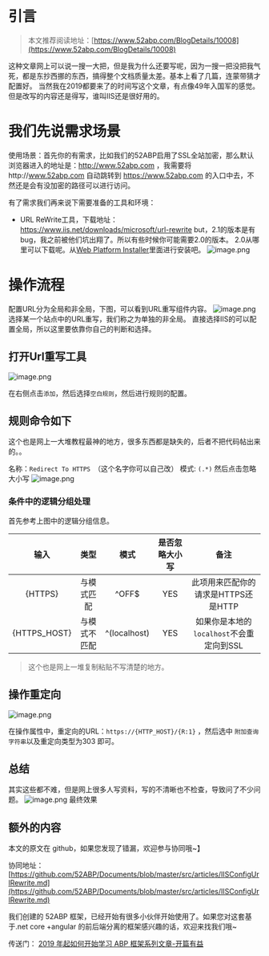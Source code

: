 # 引言

> 本文推荐阅读地址：[https://www.52abp.com/BlogDetails/10008](https://www.52abp.com/BlogDetails/10008)

这种文章网上可以说一搜一大把，但是我为什么还要写呢，因为一搜一把没把我气死，都是东抄西挪的东西，搞得整个文档质量太差。基本上看了几篇，连蒙带猜才配置好。
当然我在2019都要来了的时间写这个文章，有点像49年入国军的感觉。但是改写的内容还是得写，谁叫IIS还是很好用的。

# 我们先说需求场景
使用场景：首先你的有需求，比如我们的52ABP启用了SSL全站加密，那么默认浏览器进入的地址是：http://www.52abp.com ，我需要将http://www.52abp.com 自动跳转到 https://www.52abp.com 的入口中去，不然还是会有没加密的路径可以进行访问。

有了需求我们再来说下需要准备的工具和环境：
- URL ReWrite工具，下载地址：https://www.iis.net/downloads/microsoft/url-rewrite
  but，2.1的版本是有bug，我之前被他们坑出翔了。所以有些时候你可能需要2.0的版本。
2.0从哪里可以下载呢。从[Web Platform Installer](https://go.microsoft.com/fwlink/?LinkID=145510)里面进行安装吧。
![image.png](https://upload-images.jianshu.io/upload_images/1979022-b610471b6db49d36.png?imageMogr2/auto-orient/strip%7CimageView2/2/w/1240)

# 操作流程

配置URL分为全局和非全局，下图，可以看到URL重写组件内容。
![image.png](https://upload-images.jianshu.io/upload_images/1979022-fe68eadf1787cd08.png?imageMogr2/auto-orient/strip%7CimageView2/2/w/1240)
选择某一个站点中的URL重写，我们称之为单独的非全局。
直接选择IIS的可以配置全局，所以这里要依靠你自己的判断和选择。

## 打开Url重写工具

![image.png](https://upload-images.jianshu.io/upload_images/1979022-39609af12b31bd73.png?imageMogr2/auto-orient/strip%7CimageView2/2/w/1240)

在右侧点击`添加`，然后选择`空白规则`，然后进行规则的配置。

## 规则命令如下
这个也是网上一大堆教程最神的地方，很多东西都是缺失的，后者不把代码帖出来的。。

名称：`Redirect To HTTPS `（这个名字你可以自己改）
模式:   ```(.*)```    然后点击忽略大小写
![image.png](https://upload-images.jianshu.io/upload_images/1979022-aedd4a01c6e509f2.png?imageMogr2/auto-orient/strip%7CimageView2/2/w/1240)
### 条件中的逻辑分组处理
首先参考上图中的逻辑分组信息。

| 输入| 类型 |模式 |是否忽略大小写|备注|
| :--: | :--: | :--: | :--: | :--: |
|{HTTPS}|与模式匹配|^OFF$|YES|此项用来匹配你的请求是HTTPS还是HTTP|
|{HTTPS_HOST}|与模式不匹配|^(localhost)|YES|如果你是本地的`localhost`不会重定向到SSL|



> 这个也是网上一堆复制粘贴不写清楚的地方。
## 操作重定向
![image.png](https://upload-images.jianshu.io/upload_images/1979022-16d9c66405b0ee7c.png?imageMogr2/auto-orient/strip%7CimageView2/2/w/1240)

在操作属性中，重定向的URL：`https://{HTTP_HOST}/{R:1}` ，然后选中 `附加查询字符串`以及重定向类型为303 即可。

## 总结
其实这些都不难，但是网上很多人写资料，写的不清晰也不检查，导致问了不少问题。
![image.png](https://upload-images.jianshu.io/upload_images/1979022-0a48b056a4e9ced2.png?imageMogr2/auto-orient/strip%7CimageView2/2/w/1240)
最终效果

## 额外的内容
本文的原文在 github，如果您发现了错漏，欢迎参与协同哦~】

协同地址：[https://github.com/52ABP/Documents/blob/master/src/articles/IISConfigUrlRewrite.md](https://github.com/52ABP/Documents/blob/master/src/articles/IISConfigUrlRewrite.md)

我们创建的 52ABP 框架，已经开始有很多小伙伴开始使用了。如果您对这套基于.net core +angular 的前后端分离的框架感兴趣的话，欢迎来找我们哦~

传送门： [2019 年起如何开始学习 ABP 框架系列文章-开篇有益](https://www.52abp.com/Wiki/52abp/latest/docs/Introduction)






















